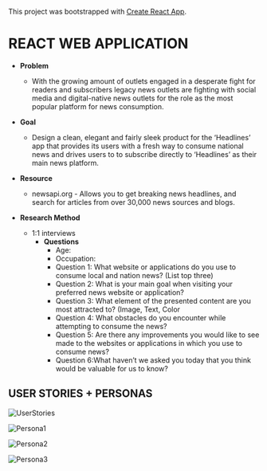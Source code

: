 This project was bootstrapped with [Create React App](https://github.com/facebook/create-react-app).

# REACT WEB APPLICATION

- **Problem**
  - With the growing amount of outlets engaged in a desperate fight for readers and subscribers legacy news outlets are fighting with social media and digital-native news outlets for the role as the most popular platform for news consumption.

- **Goal**
  - Design a clean, elegant and fairly sleek product for the ‘Headlines’ app that provides its users with a fresh way to consume national news and drives users to to subscribe directly to ‘Headlines’ as their main news platform.

- **Resource**
  - newsapi.org - Allows you to get breaking news headlines, and search for articles from over 30,000 news sources and blogs.

- **Research Method**
  - 1:1 interviews
    - **Questions**
        - Age:
        - Occupation:
        - Question 1: What website or applications do you use to consume local and nation news? (List top three)
        - Question 2: What is your main goal when visiting your preferred news website or application?
        - Question 3: What element of the presented content are you most attracted to? (Image, Text, Color
        - Question 4: What obstacles do you encounter while attempting to consume the news?
        - Question 5: Are there any improvements you would like to see made to the websites or applications in which you use to consume news? 
        - Question 6:What haven’t we asked you today that you think would be valuable for us to know?

## USER STORIES + PERSONAS
![UserStories](https://git.generalassemb.ly/kenrjones/GA-SEI-Project-2/blob/master/User%20Stories%20%2B%20Personas/Interapt_GA_Project2_UserStories.png)

![Persona1](https://git.generalassemb.ly/kenrjones/GA-SEI-Project-2/blob/master/src/User%20Stories%20%2B%20Personas/Interapt_GA_Project2_Persona01.png)

![Persona2](https://git.generalassemb.ly/kenrjones/GA-SEI-Project-2/blob/master/User%20Stories%20%2B%20Personas/Interapt_GA_Project2_Persona02.png)

![Persona3](https://git.generalassemb.ly/kenrjones/GA-SEI-Project-2/blob/master/User%20Stories%20%2B%20Personas/Interapt_GA_Project2_Persona03.png)



